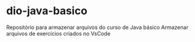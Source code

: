 # dio-java-basico
Repositório para armazenar arquivos do curso de Java básico 
Armazenar arquivos de exercícios criados no VsCode
